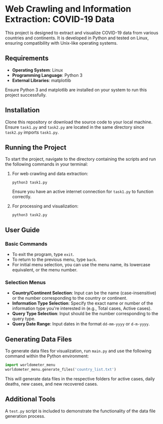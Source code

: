 # Web Crawling and Information Extraction: COVID-19 Data

This project is designed to extract and visualize COVID-19 data from various countries and continents. It is developed in Python and tested on Linux, ensuring compatibility with Unix-like operating systems.

## Requirements

- **Operating System**: Linux
- **Programming Language**: Python 3
- **External Libraries**: matplotlib

Ensure Python 3 and matplotlib are installed on your system to run this project successfully.

## Installation

Clone this repository or download the source code to your local machine. Ensure `task1.py` and `task2.py` are located in the same directory since `task2.py` imports `task1.py`.

## Running the Project

To start the project, navigate to the directory containing the scripts and run the following commands in your terminal:

1. For web crawling and data extraction:
   ```
   python3 task1.py
   ```
   Ensure you have an active internet connection for `task1.py` to function correctly.

2. For processing and visualization:
   ```
   python3 task2.py
   ```

## User Guide

### Basic Commands

- To exit the program, type `exit`.
- To return to the previous menu, type `back`.
- For initial menu selection, you can use the menu name, its lowercase equivalent, or the menu number.

### Selection Menus

- **Country/Continent Selection**: Input can be the name (case-insensitive) or the number corresponding to the country or continent.
- **Information Type Selection**: Specify the exact name or number of the information type you're interested in (e.g., Total cases, Active cases).
- **Query Type Selection**: Input should be the number corresponding to the query type.
- **Query Date Range**: Input dates in the format `dd-mm-yyyy` or `d-m-yyyy`.

## Generating Data Files

To generate data files for visualization, run `main.py` and use the following command within the Python environment:

```python
import worldometer_menu
worldometer_menu.generate_files('country_list.txt')
```

This will generate data files in the respective folders for active cases, daily deaths, new cases, and new recovered cases.

## Additional Tools

A `test.py` script is included to demonstrate the functionality of the data file generation process.
